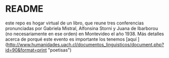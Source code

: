 # README

este repo es hogar virtual de un libro, que reune tres conferencias pronunciadas por Gabriela Mistral, Alfonsina Storni y Juana de Ibarborou (no necesariamente en ese orden) en Montevideo el año 1938. Más detalles acerca de porqué este evento es importante los tenemos [aquí ] (http://www.humanidades.uach.cl/documentos_linguisticos/document.php?id=90&format=print "poetisas")
